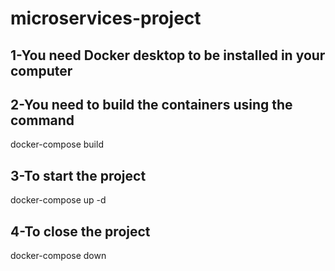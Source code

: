 # microservices-project

## 1-You need Docker desktop to be installed in your computer

## 2-You need to build the containers using the command
docker-compose build

## 3-To start the project
docker-compose up -d

## 4-To close the project
docker-compose down